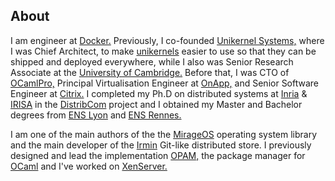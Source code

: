 <h2 class="mb-5">About</h2>

I am engineer at [Docker.] Previously, I co-founded [Unikernel Systems,]
where I was Chief Architect, to make [unikernels] easier to use so that
they can be shipped and deployed everywhere, while I also was Senior
Research Associate at the [University of Cambridge.] Before that, I was
CTO of [OCamlPro,] Principal Virtualisation Engineer at [OnApp,] and
Senior Software Engineer at [Citrix.] I completed my Ph.D on distributed
systems at [Inria] & [IRISA] in the [DistribCom] project and I obtained my
Master and Bachelor degrees from [ENS Lyon] and [ENS Rennes.]

I am one of the main authors of the the [MirageOS] operating system
library and the main developer of the [Irmin] Git-like distributed
store. I previously designed and lead the implementation [OPAM,] the
package manager for [OCaml] and I've worked on [XenServer.]


[Docker.]: https://docker.com/
[Unikernel Systems,]: http://unikernel.com/
[unikernels]: http://unikernel.com/files/2014-cacm-unikernels.pdf
[University of Cambridge.]: http://cl.cam.ac.uk/
[OCamlPro,]: http://www.ocamlpro.com/
[OnApp,]: http://onapp.com/
[Citrix.]: http://www.citrix.com/
[Inria]: http://www.inria.fr/
[IRISA]: http://www.irisa.fr/
[DistribCom]: http://www.irisa.fr/distribcom/
[ENS Lyon]: http://www.ens-lyon.eu/
[ENS Rennes.]: http://www.ens-rennes.fr/
[MirageOS]: https://mirage.io/
[Irmin]: https://github.com/mirage/irmin/
[OPAM,]: http://opam.ocamlpro.com/
[OCaml]: https://ocaml.org/
[XenServer.]: http://www.citrix.com/xenserver/
